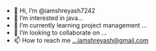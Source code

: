 - 👋 Hi, I’m @iamshreyash7242
- 👀 I’m interested in java...
- 🌱 I’m currently learning project management ...
- 💞️ I’m looking to collaborate on ...
- 📫 How to reach me ...iamshreyash@gmail.com

<!---
iamshreyash7242/iamshreyash7242 is a ✨ special ✨ repository because its `README.md` (this file) appears on your GitHub profile.
You can click the Preview link to take a look at your changes.
--->
